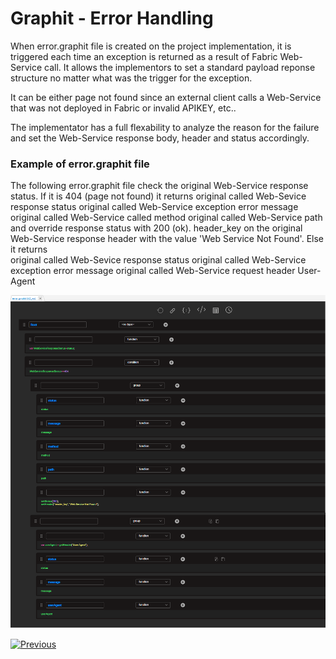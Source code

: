 # Graphit - Error Handling

When error.graphit file is created on the project implementation, it is triggered each time an exception is returned as a result of 
Fabric Web-Service call. It allows the implementors to set a standard payload reponse structure no matter what was the trigger for the exception.

It can be either page not found since an external client calls a Web-Service that was not deployed in Fabric or invalid APIKEY, etc..

The implementator has a full flexability to analyze the reason for the failure and set the Web-Service response body, header and status accordingly.

### Example of error.graphit file

The following error.graphit file check the original Web-Service response status.
If it is 404 (page not found) 
	it returns
		original called Web-Sevice response status
		original called Web-Service exception error message	
		original called Web-Service called method
		original called Web-Service path
	and override
		response status with 200 (ok).
		header_key on the original Web-Service response header with the value 'Web Service Not Found'.
Else
	it returns	
		original called Web-Sevice response status
		original called Web-Service exception error message
		original called Web-Service request header User-Agent

<img src="images/66_graphit_error_handling.PNG"></img>


[![Previous](/articles/images/Previous.png)](/articles/15_web_services_and_graphit/17_Graphit/09_invoke_graphit_from_outside_studio.md)
